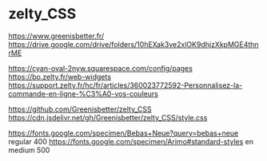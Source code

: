 # zelty_CSS

https://www.greenisbetter.fr/
https://drive.google.com/drive/folders/10hEXak3ve2xlOK9dhjzXkpMGE4thnrME

https://cyan-oval-2nyw.squarespace.com/config/pages
https://bo.zelty.fr/web-widgets
https://support.zelty.fr/hc/fr/articles/360023772592-Personnalisez-la-commande-en-ligne-%C3%A0-vos-couleurs

https://github.com/Greenisbetter/zelty_CSS
https://cdn.jsdelivr.net/gh/Greenisbetter/zelty_CSS/style.css

https://fonts.google.com/specimen/Bebas+Neue?query=bebas+neue
regular 400
https://fonts.google.com/specimen/Arimo#standard-styles
en medium 500
